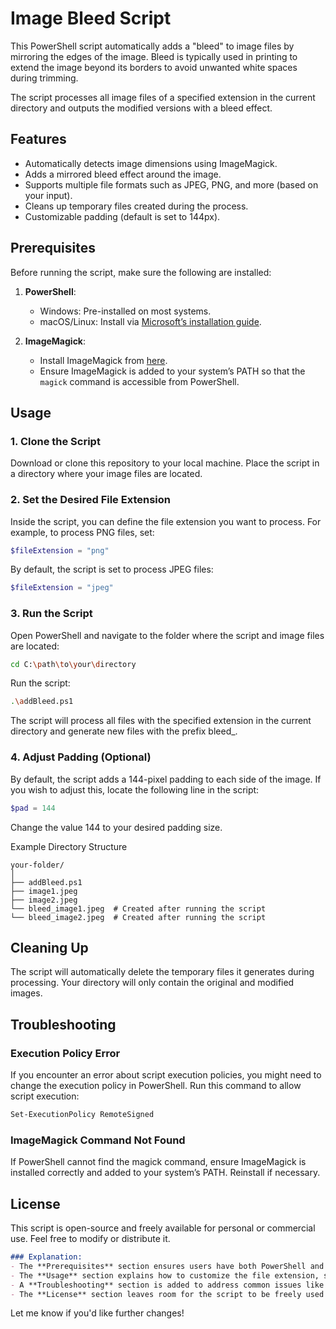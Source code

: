 # Image Bleed Script

This PowerShell script automatically adds a "bleed" to image files by mirroring the edges of the image. Bleed is typically used in printing to extend the image beyond its borders to avoid unwanted white spaces during trimming.

The script processes all image files of a specified extension in the current directory and outputs the modified versions with a bleed effect.

## Features

- Automatically detects image dimensions using ImageMagick.
- Adds a mirrored bleed effect around the image.
- Supports multiple file formats such as JPEG, PNG, and more (based on your input).
- Cleans up temporary files created during the process.
- Customizable padding (default is set to 144px).

## Prerequisites

Before running the script, make sure the following are installed:

1. **PowerShell**:
   - Windows: Pre-installed on most systems.
   - macOS/Linux: Install via [Microsoft’s installation guide](https://learn.microsoft.com/en-us/powershell/scripting/install/installing-powershell).

2. **ImageMagick**:
   - Install ImageMagick from [here](https://imagemagick.org/script/download.php).
   - Ensure ImageMagick is added to your system’s PATH so that the `magick` command is accessible from PowerShell.

## Usage

### 1. Clone the Script

Download or clone this repository to your local machine. Place the script in a directory where your image files are located.

### 2. Set the Desired File Extension

Inside the script, you can define the file extension you want to process. For example, to process PNG files, set:

```powershell
$fileExtension = "png"
```
By default, the script is set to process JPEG files:

```powershell
$fileExtension = "jpeg"
```
### 3. Run the Script
Open PowerShell and navigate to the folder where the script and image files are located:

```bash
cd C:\path\to\your\directory
```
Run the script:

```bash
.\addBleed.ps1
```

The script will process all files with the specified extension in the current directory and generate new files with the prefix bleed_.

### 4. Adjust Padding (Optional)
By default, the script adds a 144-pixel padding to each side of the image. If you wish to adjust this, locate the following line in the script:

```powershell
$pad = 144
```
Change the value 144 to your desired padding size.

Example Directory Structure
```plaintext
your-folder/
│
├── addBleed.ps1
├── image1.jpeg
├── image2.jpeg
└── bleed_image1.jpeg  # Created after running the script
└── bleed_image2.jpeg  # Created after running the script
```
## Cleaning Up
The script will automatically delete the temporary files it generates during processing. Your directory will only contain the original and modified images.

## Troubleshooting
### Execution Policy Error
If you encounter an error about script execution policies, you might need to change the execution policy in PowerShell. Run this command to allow script execution:

```bash
Set-ExecutionPolicy RemoteSigned
```

### ImageMagick Command Not Found
If PowerShell cannot find the magick command, ensure ImageMagick is installed correctly and added to your system’s PATH. Reinstall if necessary.

## License
This script is open-source and freely available for personal or commercial use. Feel free to modify or distribute it.

```markdown
### Explanation:
- The **Prerequisites** section ensures users have both PowerShell and ImageMagick installed.
- The **Usage** section explains how to customize the file extension, set the padding, and run the script.
- A **Troubleshooting** section is added to address common issues like PowerShell execution policy errors and missing ImageMagick commands.
- The **License** section leaves room for the script to be freely used or modified.
```

Let me know if you'd like further changes!